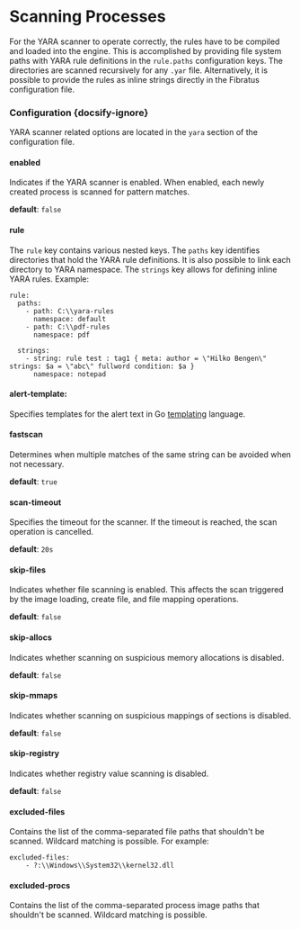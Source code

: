 # Scanning Processes

For the YARA scanner to operate correctly, the rules have to be compiled and loaded into the engine. This is accomplished by providing file system paths with YARA rule definitions in the `rule.paths` configuration keys. The directories are scanned recursively for any `.yar` file. Alternatively, it is possible to provide the rules as inline strings directly in the Fibratus configuration file.

### Configuration {docsify-ignore}

YARA scanner related options are located in the `yara` section of the configuration file.

#### enabled

Indicates if the YARA scanner is enabled. When enabled, each newly created process is scanned for pattern matches.

**default**: `false`

#### rule

The `rule` key contains various nested keys. The `paths` key identifies directories that hold the YARA rule definitions. It is also possible to link each directory to YARA namespace. The `strings` key allows for defining inline YARA rules. Example:

```
rule:
  paths:
    - path: C:\\yara-rules
      namespace: default
    - path: C:\\pdf-rules
      namespace: pdf

  strings:
    - string: rule test : tag1 { meta: author = \"Hilko Bengen\" strings: $a = \"abc\" fullword condition: $a }
      namespace: notepad
```

#### alert-template:

Specifies templates for the alert text in Go [templating](https://golang.org/pkg/text/template) language. 


#### fastscan

Determines when multiple matches of the same string can be avoided when not necessary.

**default**: `true`

#### scan-timeout

Specifies the timeout for the scanner. If the timeout is reached, the scan operation is cancelled.

**default**: `20s`

#### skip-files

Indicates whether file scanning is enabled. This affects the scan triggered by the image loading, create file, and file mapping operations.

**default**: `false`

#### skip-allocs

Indicates whether scanning on suspicious memory allocations is disabled.

**default**: `false`

#### skip-mmaps

Indicates whether scanning on suspicious mappings of sections is disabled.

**default**: `false`


#### skip-registry

Indicates whether registry value scanning is disabled.

**default**: `false`


#### excluded-files

Contains the list of the comma-separated file paths that shouldn't be scanned. Wildcard matching is possible. For example:

```
excluded-files:
	- ?:\\Windows\\System32\\kernel32.dll
```

#### excluded-procs

Contains the list of the comma-separated process image paths that shouldn't be scanned. Wildcard matching is possible.
